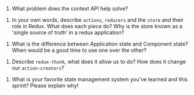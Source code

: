 1. What problem does the context API help solve?

<!-- Cotnext API helps us access state in any component without having to pass it down through props from parent to child -->

1. In your own words, describe `actions`, `reducers` and the `store` and their role in Redux. What does each piece do? Why is the store known as a 'single source of truth' in a redux application?

<!-- A reducer is a pure function that takes in state and an action. The action’s purpose is to take a slice of state that’s been updated in our app & feed it to the reducer. The reducer can then return a copy of our modified state which replaces the original state in our store. -->

1. What is the difference between Application state and Component state? When would be a good time to use one over the other?

<!-- Application state can be accessed anywhere in the application either via props (or other methods). Component state lives within a specific component and cannot be accessed outside of that specific component.

A good time to use component state would be for less important UI information like expandable text drop downs or hiding images on click. App state would be more appropriate for something that needs accessed anywhere in the app such as a user preference like dark mode. -->


1. Describe `redux-thunk`, what does it allow us to do? How does it change our `action-creators`?

<!-- Thunk is a middleware that intercepts actions & allows us to manage state in an asynchronous manner instead of the default synchronous actions. It modifies our action-creators to be able to dispatch functions via thunk. -->

1. What is your favorite state management system you've learned and this sprint? Please explain why!

<!-- I really enjoy Context API. It makes accessing and keeping track of state so much simpler to me. I've struggled with props drilling in the past and having a way to avoid going through that hassle is extremely convenient! -->
